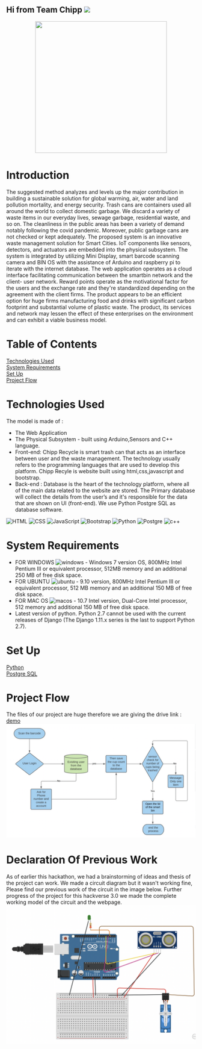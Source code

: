 ## Hi from Team Chipp <img src="https://github.com/TheDudeThatCode/TheDudeThatCode/blob/master/Assets/Hi.gif" width="29px">

<p align="center">
  <img src="demo.gif" width="350" height ="350">
</p>

# Introduction 

The suggested method analyzes and levels up the major contribution in building a sustainable solution for global warming, air, water and land pollution mortality, and energy security. Trash cans are containers used all around the world to collect domestic garbage. We discard a variety of waste items in our everyday lives, sewage garbage, residential waste, and so on. The cleanliness in the public areas has been a variety of demand notably following the covid pandemic. Moreover,  public garbage cans are not checked or kept adequately. The proposed system is an innovative waste management solution for Smart Cities. IoT components like sensors, detectors, and actuators are embedded into the physical subsystem. The system is integrated by utilizing Mini Display, smart barcode scanning camera and BIN OS with the assistance of Arduino and raspberry pi to iterate with the internet database. The web application operates as a cloud interface facilitating communication between the smartbin network and the client- user network. Reward points operate as the motivational factor for the users and the exchange rate and they're standardized depending on the agreement with the client firms. The product appears to be an efficient option for huge firms manufacturing food and drinks with significant carbon footprint and substantial volume of plastic waste. The product, its services and network may lessen the effect of these enterprises on the environment and can exhibit a viable business model.

# Table of Contents
[Technologies Used](#Technologies-Used)</br>
[System Requirements](#System-Requirements)</br>
[Set Up](#Set-up)</br>
[Project Flow](#Project-Flow)

# Technologies Used 
The model is made of :
  - The Web Application
  - The Physical Subsystem - built using Arduino,Sensors and C++ language.
  - Front-end: Chipp Recycle is smart trash can that acts as an interface between user and the waste management. The technology usually refers to the programming languages that are used to develop this platform. Chipp Recyle is website built using html,css,javascript and bootstrap.
  - Back-end : Database is the heart of the technology platform, where all of the main data related to the website are stored. The Primary database will collect the details from the user’s and it's responsible for the data that are shown on UI (front-end). We use Python Postgre SQL as database software.

  ![HTML](https://img.shields.io/badge/-HTML-333333?style=flat&logo=HTML5)
  ![CSS](https://img.shields.io/badge/-CSS-333333?style=flat&logo=CSS3&logoColor=1572B6)
  ![JavaScript](https://img.shields.io/badge/-JavaScript-333333?style=flat&logo=javascript)
  ![Bootstrap](https://img.shields.io/badge/-Bootstrap-333333?style=flat&logo=bootstrap&logoColor=563D7C)
  ![Python](https://img.shields.io/badge/Python-3776AB?style=for-the-badge&logo=python&logoColor=white)
  ![Postgre](https://img.shields.io/badge/PostgreSQL-316192?style=for-the-badge&logo=postgresql&logoColor=white)
  ![c++](https://img.shields.io/badge/C%2B%2B-00599C?style=for-the-badge&logo=c%2B%2B&logoColor=white)

# System Requirements

- FOR WINDOWS ![windows](https://img.shields.io/badge/Windows-0078D6?style=for-the-badge&logo=windows&logoColor=white) - Windows 7 version OS, 800MHz Intel Pentium III or equivalent processor, 512MB memory and an additional 250 MB of free disk space.
- FOR UBUNTU ![ubuntu](https://img.shields.io/badge/Ubuntu-E95420?style=for-the-badge&logo=ubuntu&logoColor=white) - 9.10 version, 800MHz Intel Pentium III or equivalent processor, 512 MB memory and an additional 150 MB of free disk space.
- FOR MAC OS ![macos](https://img.shields.io/badge/mac%20os-000000?style=for-the-badge&logo=macos&logoColor=F0F0F0) - 10.7 Intel version, Dual-Core Intel processor, 512 memory and additional 150 MB of free disk space.
- Latest version of python. Python 2.7 cannot be used with the current releases of Django (The Django 1.11.x series is the last to support Python 2.7).

# Set Up

[Python](https://www.python.org/downloads/) </br>
[Postgre SQL](https://www.postgresql.org/download/)
       
# Project Flow 
The files of our project are huge therefore we are giving the drive link :  [demo](https://drive.google.com/drive/folders/11U0Y0paDK4NpJ8B7qCP_8984ZdAJJbf0?usp=sharing)
![Flowchart](Flowdiagram.png)

# Declaration Of Previous Work
  As of earlier this hackathon, we had a brainstorming of ideas and thesis of the project can work. We made a circuit diagram but it wasn't working fine, Please find our previous work of the circuit in the image below. Further progress of the project for this hackverse 3.0 we made the complete working model of the circuit and the webpage.
  ![prev](prev.png)
